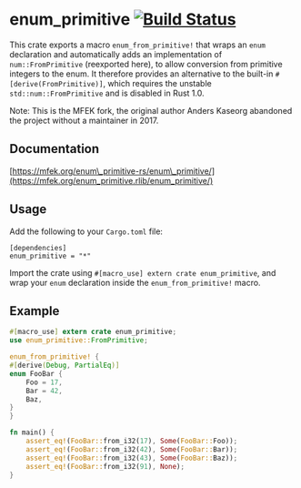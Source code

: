 # enum\_primitive [![Build Status](https://travis-ci.org/MFEK/enum_primitive.rlib.svg?branch=master)](https://travis-ci.org/MFEK/enum_primitive.rlib)

This crate exports a macro `enum_from_primitive!` that wraps an
`enum` declaration and automatically adds an implementation of
`num::FromPrimitive` (reexported here), to allow conversion from
primitive integers to the enum.  It therefore provides an
alternative to the built-in `#[derive(FromPrimitive)]`, which
requires the unstable `std::num::FromPrimitive` and is disabled in
Rust 1.0.

Note: This is the MFEK fork, the original author Anders Kaseorg abandoned the
project without a maintainer in 2017.

## Documentation

[https://mfek.org/enum\_primitive-rs/enum\_primitive/](https://mfek.org/enum_primitive.rlib/enum_primitive/)

## Usage

Add the following to your `Cargo.toml` file:

```
[dependencies]
enum_primitive = "*"
```

Import the crate using `#[macro_use] extern crate enum_primitive`, and
wrap your `enum` declaration inside the `enum_from_primitive!` macro.

## Example

```rust
#[macro_use] extern crate enum_primitive;
use enum_primitive::FromPrimitive;

enum_from_primitive! {
#[derive(Debug, PartialEq)]
enum FooBar {
    Foo = 17,
    Bar = 42,
    Baz,
}
}

fn main() {
    assert_eq!(FooBar::from_i32(17), Some(FooBar::Foo));
    assert_eq!(FooBar::from_i32(42), Some(FooBar::Bar));
    assert_eq!(FooBar::from_i32(43), Some(FooBar::Baz));
    assert_eq!(FooBar::from_i32(91), None);
}
```
